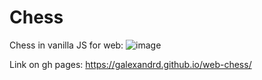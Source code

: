 # Chess

Chess in vanilla JS for web:
![image](https://user-images.githubusercontent.com/90176889/175778672-acfb00be-e122-4ec9-9692-9ab6f1e10bc3.png)

Link on gh pages: https://galexandrd.github.io/web-chess/
